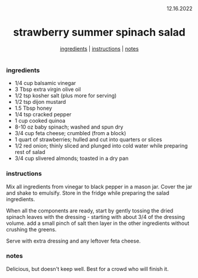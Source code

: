 <p align="right">12.16.2022</p>

<h1 align="center">strawberry summer spinach salad</h1>

<div align="center">
  <a href="#ingredients">ingredients</a> | 
  <a href="#instructions">instructions</a> | 
  <a href="#notes">notes</a>
</div>
<br>

### ingredients
- 1/4 cup balsamic vinegar
- 3 Tbsp extra virgin olive oil 
- 1/2 tsp kosher salt (plus more for serving)
- 1/2 tsp dijon mustard
- 1.5 Tbsp honey 
- 1/4 tsp cracked pepper
- 1 cup cooked quinoa 
- 8-10 oz baby spinach; washed and spun dry 
- 3/4 cup feta cheese; crumbled (from a block)
- 1 quart of strawberries; hulled and cut into quarters or slices
- 1/2 red onion; thinly sliced and plunged into cold water while preparing rest of salad
- 3/4 cup slivered almonds; toasted in a dry pan


### instructions
Mix all ingredients from vinegar to black pepper in a mason jar. Cover the jar and shake to emulsify. Store in the fridge while preparing the salad ingredients.

When all the components are ready, start by gently tossing the dried spinach leaves with the dressing - starting with about 3/4 of the dressing volume. add a small pinch of salt then layer in the other ingredients without crushing the greens. 

Serve with extra dressing and any leftover feta cheese.


### notes
Delicious, but doesn't keep well. Best for a crowd who will finish it.

